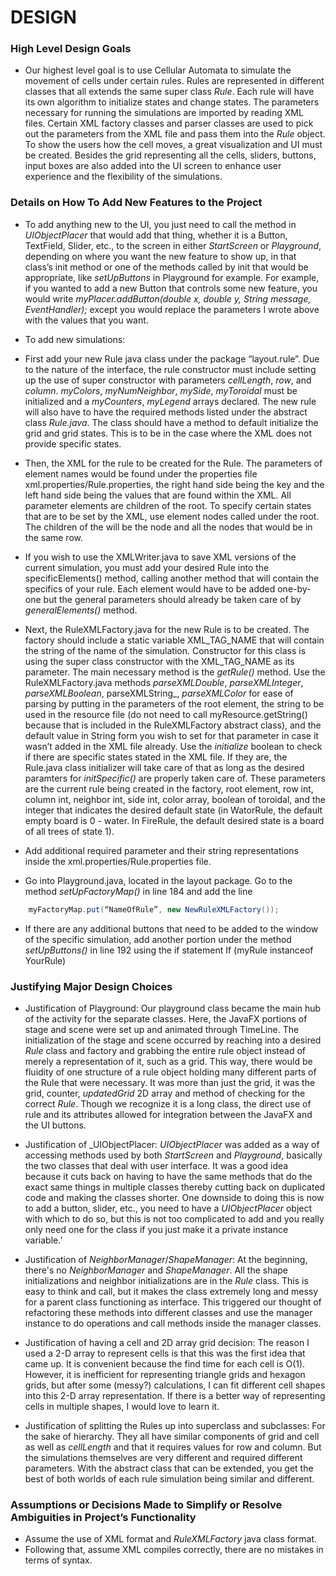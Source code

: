DESIGN
======

### High Level Design Goals

* Our highest level goal is to use Cellular Automata to simulate the movement of cells under certain rules. Rules are represented in different classes that all extends the same super class _Rule_. Each rule will have its own algorithm to initialize states and change states. The parameters necessary for running the simulations are imported by reading XML files. Certain XML factory classes and parser classes are used to pick out the parameters from the XML file and pass them into the _Rule_ object. To show the users how the cell moves, a great visualization and UI must be created. Besides the grid representing all the cells, sliders, buttons, input boxes are also added into the UI screen to enhance user experience and the flexibility of the simulations.

### Details on How To Add New Features to the Project

* To add anything new to the UI, you just need to call the method in _UIObjectPlacer_ that would add that thing, whether it is a Button, TextField, Slider, etc., to the screen in either _StartScreen_ or _Playground_, depending on where you want the new feature to show up, in that class’s init method or one of the methods called by init that would be appropriate, like _setUpButtons_ in Playground for example. For example, if you wanted to add a new Button that controls some new feature, you would write _myPlacer.addButton(double x, double y, String message, EventHandler<ActionEvent>);_ except you would replace the parameters I wrote above with the values that you want.

* To add new simulations:

 * First add your new Rule java class under the package “layout.rule”. Due to the nature of the interface, the rule constructor must include setting up the use of super constructor with parameters _cellLength_, _row_, and _column_. _myColors_, _myNumNeighbor_, _mySide_, _myToroidal_ must be initialized and a _myCounters_, _myLegend_ arrays declared. The new rule will also have to have the required methods listed under the abstract class _Rule.java_. The class should have a method to default initialize the grid and grid states. This is to be in the case where the XML does not provide specific states. 

 * Then, the XML for the rule to be created for the Rule. The parameters of element names would be found under the properties file xml.properties/Rule.properties, the right hand side being the key and the left hand side being the values that are found within the XML. All parameter elements are children of the root. To specify certain states that are to be set by the XML, use element nodes called <rows> under the root. The children of the <rows> will be the <index> node and all the <column> nodes that would be in the same row. 

 * If you wish to use the XMLWriter.java to save XML versions of the current simulation, you must add your desired Rule into the specificElements() method, calling another method that will contain the specifics of your rule. Each element would have to be added one-by-one but the general parameters should already be taken care of by _generalElements()_ method. 

 * Next, the RuleXMLFactory.java for the new Rule is to be created. The factory should include a static variable XML_TAG_NAME that will contain the string of the name of the simulation. Constructor for this class is using the super class constructor with the XML_TAG_NAME as its parameter. The main necessary method is the _getRule()_ method. Use the RuleXMLFactory.java methods _parseXMLDouble_, _parseXMLInteger_, _parseXMLBoolean_, parseXMLString_, _parseXMLColor_ for ease of parsing by putting in the parameters of the root element, the string to be used in the resource file (do not need to call myResource.getString() because that is included in the RuleXMLFactory abstract class), and the default value in String form you wish to set for that parameter in case it wasn’t added in the XML file already. Use the _initialize_ boolean to check if there are specific states stated in the XML file. If they are, the Rule.java class initializer will take care of that as long as the desired paramters for _initSpecific()_ are properly taken care of. These parameters are the current rule being created in the factory, root element, row int, column int, neighbor int, side int, color array, boolean of toroidal, and the integer that indicates the desired default state (in WatorRule, the default empty board is 0 - water. In FireRule, the default desired state is a board of all trees of state 1). 

 * Add additional required parameter and their string representations inside the xml.properties/Rule.properties file. 

 * Go into Playground.java, located in the layout package. Go to the method _setUpFactoryMap()_ in line 184 and add the line
```java
	myFactoryMap.put(“NameOfRule”, new NewRuleXMLFactory());
```

 * If there are any additional buttons that need to be added to the window of the specific simulation, add another portion under the method _setUpButtons()_ in line 192 using the if statement
	If (myRule instanceof YourRule) 

### Justifying Major Design Choices

* Justification of Playground: Our playground class became the main hub of the activity for the separate classes. Here, the JavaFX portions of stage and scene were set up and animated through TimeLine. The initialization of the stage and scene occurred by reaching into a desired _Rule_ class and factory and grabbing the entire rule object instead of merely a representation of it, such as a grid. This way, there would be fluidity of one structure of a rule object holding many different parts of the Rule that were necessary. It was more than just the grid, it was the grid, counter, _updatedGrid_ 2D array and method of checking for the correct _Rule_. Though we recognize it is a long class, the direct use of rule and its attributes allowed for integration between the JavaFX and the UI buttons. 

* Justification of _UIObjectPlacer: _UIObjectPlacer_ was added as a way of accessing methods used by both _StartScreen_ and _Playground_, basically the two classes that deal with user interface. It was a good idea because it cuts back on having to have the same methods that do the exact same things in multiple classes thereby cutting back on duplicated code and making the classes shorter. One downside to doing this is now to add a button, slider, etc., you need to have a _UIObjectPlacer_ object with which to do so, but this is not too complicated to add and you really only need one for the class if you just make it a private instance variable.’

* Justification of _NeighborManager_/_ShapeManager_: At the beginning, there's no _NeighborManager_ and _ShapeManager_. All the shape initializations and neighbor initializations are in the _Rule_ class. This is easy to think and call, but it makes the class extremely long and messy for a parent class functioning as interface. This triggered our thought of refactoring these methods into different classes and use the manager instance to do operations and call methods inside the manager classes.

* Justification of having a cell and 2D array grid decision: The reason I used a 2-D array to represent cells is that this was the first idea that came up. It is convenient because the find time for each cell is O(1). However, it is inefficient for representing triangle grids and hexagon grids, but after some (messy?) calculations, I can fit different cell shapes into this 2-D array representation. If there is a better way of representing cells in multiple shapes, I would love to learn it.

* Justification of splitting the Rules up into superclass and subclasses: For the sake of hierarchy. They all have similar components of grid and cell as well as _cellLength_ and that it requires values for row and column. But the simulations themselves are very different and required different parameters. With the abstract class that can be extended, you get the best of both worlds of each rule simulation being similar and different. 

### Assumptions or Decisions Made to Simplify or Resolve Ambiguities in Project’s Functionality

* Assume the use of XML format and _RuleXMLFactory_ java class format.
* Following that, assume XML compiles correctly, there are no mistakes in terms of syntax. 